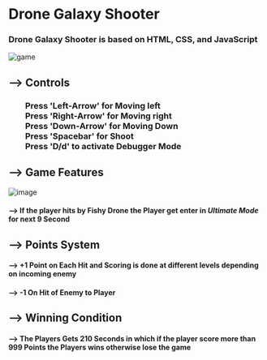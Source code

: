 # Drone Galaxy Shooter

### Drone Galaxy Shooter is based on HTML, CSS, and JavaScript

![game](https://user-images.githubusercontent.com/65014926/190907050-5ba03184-282c-4713-a447-9fca09759249.png)



## --> Controls

### &emsp;&emsp;Press 'Left-Arrow' for Moving left<br>&emsp;&emsp;Press 'Right-Arrow' for Moving right<br>&emsp;&emsp;Press 'Down-Arrow' for Moving Down<br>&emsp;&emsp;Press 'Spacebar' for Shoot<br>&emsp;&emsp;Press 'D/d' to activate Debugger Mode<br>


## --> Game Features

![image](https://user-images.githubusercontent.com/65014926/190910583-eac5c4e8-b704-4b6b-abd3-b82fbbe3668b.png)


####  --> If the player hits by Fishy Drone the Player get enter in <em>Ultimate Mode</em> for next 9 Second

## --> Points System

#### -->  +1 Point on Each Hit and Scoring is done at different levels depending on incoming enemy

#### -->  -1 On Hit of Enemy to Player


## --> Winning  Condition

#### --> The Players Gets 210 Seconds in which if the player score more than 999 Points the Players wins otherwise lose the game
